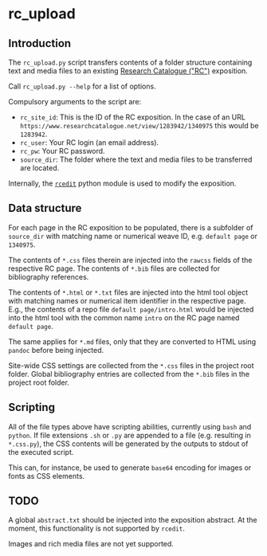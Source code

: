 # rc_upload

## Introduction

The `rc_upload.py` script transfers contents of a folder structure containing text and media files to an existing [Research Catalogue ("RC")](https://www.researchcatalogue.net) exposition.

Call `rc_upload.py --help` for a list of options.

Compulsory arguments to the script are:

- `rc_site_id`: This is the ID of the RC exposition. In the case of an URL `https://www.researchcatalogue.net/view/1283942/1340975` this would be `1283942`.
- `rc_user`: Your RC login (an email address).
- `rc_pw`: Your RC password.
- `source_dir`: The folder where the text and media files to be transferred are located.

Internally, the [`rcedit`](https://github.com/grrrr/rcedit) python module is used to modify the exposition.


## Data structure

For each page in the RC exposition to be populated, there is a subfolder of `source_dir` with matching name or numerical weave ID, e.g. `default page` or `1340975`.

The contents of `*.css` files therein are injected into the `rawcss` fields of the respective RC page.
The contents of `*.bib` files are collected for bibliography references.

The contents of `*.html` or `*.txt` files are injected into the html tool object with matching names or numerical item identifier in the respective page. E.g., the contents of a repo file `default page/intro.html` would be injected into the html tool with the common name `intro` on the RC page named `default page`.

The same applies for `*.md` files, only that they are converted to HTML using `pandoc` before being injected.

Site-wide CSS settings are collected from the `*.css` files in the project root folder.
Global bibliography entries are collected from the `*.bib` files in the project root folder.


## Scripting

All of the file types above have scripting abilities, currently using `bash` and `python`.
If file extensions `.sh` or `.py` are appended to a file (e.g. resulting in `*.css.py`), the CSS contents will be generated by the outputs to stdout of the executed script.

This can, for instance, be used to generate `base64` encoding for images or fonts as CSS elements.


## TODO

A global `abstract.txt` should be injected into the exposition abstract. 
At the moment, this functionality is not supported by `rcedit`.

Images and rich media files are not yet supported.
